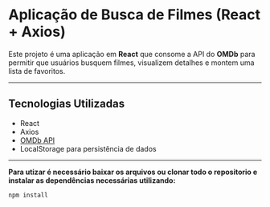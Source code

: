 # Aplicação de Busca de Filmes (React + Axios)

Este projeto é uma aplicação em **React** que consome a API do  **OMDb** para permitir que usuários busquem filmes, visualizem detalhes e montem uma lista de favoritos.
 
---

## Tecnologias Utilizadas

- React
- Axios
- [OMDb API](https://www.omdbapi.com/)
- LocalStorage para persistência de dados

---
**Para utizar é necessário baixar os arquivos ou clonar todo o repositorio e instalar as dependências necessárias utilizando:** 
```sh
npm install
```
